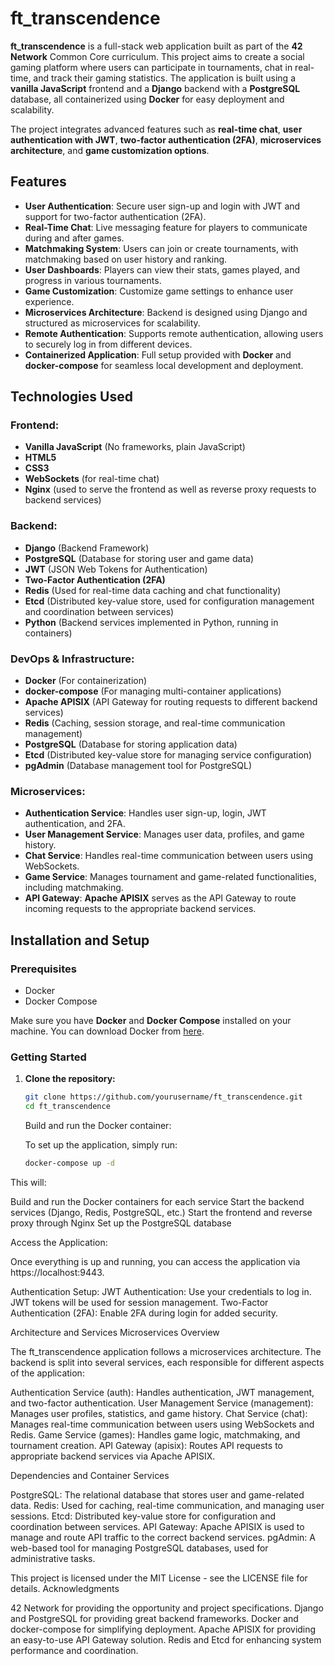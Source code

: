 # ft_transcendence

**ft_transcendence** is a full-stack web application built as part of the **42 Network** Common Core curriculum. This project aims to create a social gaming platform where users can participate in tournaments, chat in real-time, and track their gaming statistics. The application is built using a **vanilla JavaScript** frontend and a **Django** backend with a **PostgreSQL** database, all containerized using **Docker** for easy deployment and scalability.

The project integrates advanced features such as **real-time chat**, **user authentication with JWT**, **two-factor authentication (2FA)**, **microservices architecture**, and **game customization options**.

## Features

- **User Authentication**: Secure user sign-up and login with JWT and support for two-factor authentication (2FA).
- **Real-Time Chat**: Live messaging feature for players to communicate during and after games.
- **Matchmaking System**: Users can join or create tournaments, with matchmaking based on user history and ranking.
- **User Dashboards**: Players can view their stats, games played, and progress in various tournaments.
- **Game Customization**: Customize game settings to enhance user experience.
- **Microservices Architecture**: Backend is designed using Django and structured as microservices for scalability.
- **Remote Authentication**: Supports remote authentication, allowing users to securely log in from different devices.
- **Containerized Application**: Full setup provided with **Docker** and **docker-compose** for seamless local development and deployment.

## Technologies Used

### Frontend:
- **Vanilla JavaScript** (No frameworks, plain JavaScript)
- **HTML5**
- **CSS3**
- **WebSockets** (for real-time chat)
- **Nginx** (used to serve the frontend as well as reverse proxy requests to backend services)

### Backend:
- **Django** (Backend Framework)
- **PostgreSQL** (Database for storing user and game data)
- **JWT** (JSON Web Tokens for Authentication)
- **Two-Factor Authentication (2FA)**
- **Redis** (Used for real-time data caching and chat functionality)
- **Etcd** (Distributed key-value store, used for configuration management and coordination between services)
- **Python** (Backend services implemented in Python, running in containers)

### DevOps & Infrastructure:
- **Docker** (For containerization)
- **docker-compose** (For managing multi-container applications)
- **Apache APISIX** (API Gateway for routing requests to different backend services)
- **Redis** (Caching, session storage, and real-time communication management)
- **PostgreSQL** (Database for storing application data)
- **Etcd** (Distributed key-value store for managing service configuration)
- **pgAdmin** (Database management tool for PostgreSQL)

### Microservices:
- **Authentication Service**: Handles user sign-up, login, JWT authentication, and 2FA.
- **User Management Service**: Manages user data, profiles, and game history.
- **Chat Service**: Handles real-time communication between users using WebSockets.
- **Game Service**: Manages tournament and game-related functionalities, including matchmaking.
- **API Gateway**: **Apache APISIX** serves as the API Gateway to route incoming requests to the appropriate backend services.

## Installation and Setup

### Prerequisites

- Docker
- Docker Compose

Make sure you have **Docker** and **Docker Compose** installed on your machine. You can download Docker from [here](https://www.docker.com/get-started).

### Getting Started

1. **Clone the repository:**

   ```bash
   git clone https://github.com/yourusername/ft_transcendence.git
   cd ft_transcendence
   ```

    Build and run the Docker container:

    To set up the application, simply run:
   ```bash
   docker-compose up -d
   ```

This will:

  Build and run the Docker containers for each service
  Start the backend services (Django, Redis, PostgreSQL, etc.)
  Start the frontend and reverse proxy through Nginx
  Set up the PostgreSQL database

Access the Application:

Once everything is up and running, you can access the application via https://localhost:9443.

  Authentication Setup:
        JWT Authentication: Use your credentials to log in. JWT tokens will be used for session management.
        Two-Factor Authentication (2FA): Enable 2FA during login for added security.

Architecture and Services
Microservices Overview

The ft_transcendence application follows a microservices architecture. The backend is split into several services, each responsible for different aspects of the application:

  Authentication Service (auth): Handles authentication, JWT management, and two-factor authentication.
  User Management Service (management): Manages user profiles, statistics, and game history.
  Chat Service (chat): Manages real-time communication between users using WebSockets and Redis.
  Game Service (games): Handles game logic, matchmaking, and tournament creation.
  API Gateway (apisix): Routes API requests to appropriate backend services via Apache APISIX.

Dependencies and Container Services

  PostgreSQL: The relational database that stores user and game-related data.
  Redis: Used for caching, real-time communication, and managing user sessions.
  Etcd: Distributed key-value store for configuration and coordination between services.
  API Gateway: Apache APISIX is used to manage and route API traffic to the correct backend services.
  pgAdmin: A web-based tool for managing PostgreSQL databases, used for administrative tasks.



This project is licensed under the MIT License - see the LICENSE file for details.
Acknowledgments

  42 Network for providing the opportunity and project specifications.
  Django and PostgreSQL for providing great backend frameworks.
  Docker and docker-compose for simplifying deployment.
  Apache APISIX for providing an easy-to-use API Gateway solution.
  Redis and Etcd for enhancing system performance and coordination.
